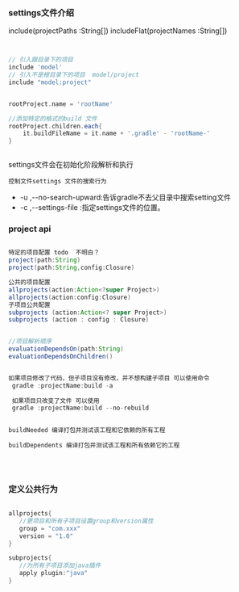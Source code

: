 

###  settings文件介绍

include(projectPaths :String[])
includeFlat(projectNames :String[])

```groovy


// 引入跟目录下的项目 
include 'model'
// 引入不是根目录下的项目  model/project
include "model:project"


rootProject.name = 'rootName'

//添加特定的格式的build 文件
rootProject.children.each{
    it.buildFileName = it.name + '.gradle' - 'rootName-'
}



```

settings文件会在初始化阶段解析和执行

 `控制文件settings 文件的搜索行为`
-  -u ,--no-search-upward:告诉gradle不去父目录中搜索setting文件
-  -c ,--settings-file :指定settings文件的位置。



### project api


```groovy

特定的项目配置 todo  不明白？
project(path:String) 
project(path:String,config:Closure)

公共的项目配置
allprojects(action:Action<?super Project>)
allprojects(action:config:Closure)
子项目公共配置
subprojects (action:Action<? super Project>)
subprojects (action : config : Closure)


//项目解析顺序
evaluationDependsOn(path:String)
evaluationDependsOnChildren()


如果项目修改了代码，但子项目没有修改，并不想构建子项目 可以使用命令
 gradle :projectName:build -a
 
 如果项目只改变了文件 可以使用 
 gradle :projectName:build --no-rebuild
 

buildNeeded 编译打包并测试该工程和它依赖的所有工程
 
buildDependents 编译打包并测试该工程和所有依赖它的工程


 
 ```
 
 
 
 
 
### 定义公共行为
 
 ```groovy

allprojects{
    //更项目和所有子项目设置group和version属性
    group = "com.xxx"
    version = "1.0"
}

subprojects{
    //为所有子项目添加java插件
    apply plugin:"java"
}



```
 
 
 
 
 
 
 
 
 
 
 
 
 
 
 
